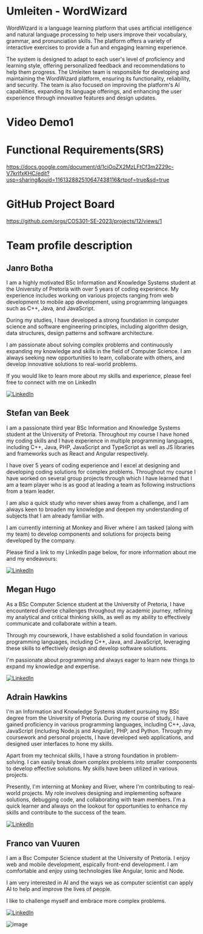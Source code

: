 # Umleiten - WordWizard
WordWizard is a language learning platform that uses artificial intelligence and natural language processing to help users improve their vocabulary, grammar, and pronunciation skills. The platform offers a variety of interactive exercises to provide a fun and engaging learning experience.

The system is designed to adapt to each user's level of proficiency and learning style, offering personalized feedback and recommendations to help them progress. The Umleiten team is responsible for developing and maintaining the WordWizard platform, ensuring its functionality, reliability, and security. The team is also focused on improving the platform's AI capabilities, expanding its language offerings, and enhancing the user experience through innovative features and design updates.

# Video Demo1

# Functional Requirements(SRS)
https://docs.google.com/document/d/1ciOoZX2MzLFtCf3m2Z29c-V7krlfxKHC/edit?usp=sharing&ouid=116132882510647438116&rtpof=true&sd=true

# GitHub Project Board
https://github.com/orgs/COS301-SE-2023/projects/12/views/1

# Team profile description 

## Janro Botha
I am a highly motivated BSc Information and Knowledge Systems student at the University of Pretoria with over 5 years of coding experience. My experience includes working on various projects ranging from web development to mobile app development, using programming languages such as C++, Java, and JavaScript. 

During my studies, I have developed a strong foundation in computer science and software engineering principles, including algorithm design, data structures, design patterns and software architecture.

I am passionate about solving complex problems and continuously expanding my knowledge and skills in the field of Computer Science. I am always seeking new opportunities to learn, collaborate with others, and develop innovative solutions to real-world problems.

If you would like to learn more about my skills and experience, please feel free to connect with me on LinkedIn

[![LinkedIn](https://img.shields.io/badge/-LinkedIn-blue?style=flat-square&logo=linkedin&logoColor=white&link=https://www.linkedin.com/in/janrobotha12]/)](https://www.linkedin.com/in/janrobotha12])

## Stefan van Beek
I am a passionate third year BSc Information and Knowledge Systems student at the University of Pretoria. Throughout my course I have honed my coding skills and I have experience in multiple programming languages, including C++, Java, PHP, JavaScript and TypeScript as well as JS libraries and frameworks such as React and Angular respectively.

I have over 5 years of coding experience and I excel at designing and developing coding solutions for complex problems. Throughout my course I have worked on several group projects through which I have learned that I am a team player who is as good at leading a team as following instructions from a team leader.

I am also a quick study who never shies away from a challenge, and I am always keen to broaden my knowledge and deepen my understanding of subjects that I am already familiar with.

I am currently interning at Monkey and River where I am tasked (along with my team) to develop components and solutions for projects being developed by the company.

Please find a link to my LinkedIn page below, for more information about me and my endeavours:

[![LinkedIn](https://img.shields.io/badge/-LinkedIn-blue?style=flat-square&logo=linkedin&logoColor=white&link=https://www.linkedin.com/in/stefan-van-beek-66814424b/)](https://www.linkedin.com/in/stefan-van-beek-66814424b/)


## Megan Hugo

As a BSc Computer Science student at the University of Pretoria, I have encountered diverse challenges throughout my academic journey, refining my analytical and critical thinking skills, as well as my ability to effectively communicate and collaborate within a team. 

Through my coursework, I have established a solid foundation in various programming languages, including C++, Java, and JavaScript, leveraging these skills to effectively design and develop software solutions.

I'm passionate about programming and always eager to learn new things to expand my knowledge and expertise.

[![LinkedIn](https://img.shields.io/badge/-LinkedIn-blue?style=flat-square&logo=linkedin&logoColor=white&link=https://www.linkedin.com/in/megan-hugo-702a97274/)](https://www.linkedin.com/in/megan-hugo-702a97274/)
## Adrain Hawkins
I'm an Information and Knowledge Systems student pursuing my BSc degree from the University of Pretoria. During my course of study, I have gained proficiency in various programming languages, including C++, Java, JavaScript (including Node.js and Angular), PHP, and Python. Through my coursework and personal projects, I have developed web applications, and designed user interfaces to hone my skills.

Apart from my technical skills, I have a strong foundation in problem-solving. I can easily break down complex problems into smaller components to develop effective solutions. My skills have been utilized in various projects.

Presently, I'm interning at Monkey and River, where I'm contributing to real-world projects. My role involves designing and implementing software solutions, debugging code, and collaborating with team members. I'm a quick learner and always on the lookout for opportunities to enhance my skills and contribute to the success of the team.

[![LinkedIn](https://img.shields.io/badge/-LinkedIn-blue?style=flat-square&logo=linkedin&logoColor=white&link=https://www.linkedin.com/in/adrian-hawkins-89822a236/)](https://www.linkedin.com/in/adrian-hawkins-89822a236/)

## Franco van Vuuren

I am a Bsc Computer Science student at the University of Pretoria. I enjoy web and mobile development, espically front-end development. I am comfortable and enjoy using technologies like Angular, Ionic and Node.

I am very interested in AI and the ways we as computer scientist can apply AI to help and improve the lives of people. 

I like to challenge myself and embrace more complex problems.

[![LinkedIn](https://img.shields.io/badge/-LinkedIn-blue?style=flat-square&logo=linkedin&logoColor=white&link=https://www.linkedin.com/in/franco-van-vuuren-1968b5254/)](https://www.linkedin.com/in/franco-van-vuuren-1968b5254/)


![image](https://user-images.githubusercontent.com/80365036/235758142-5e612123-458a-4732-a21d-6879e0b26443.png)

